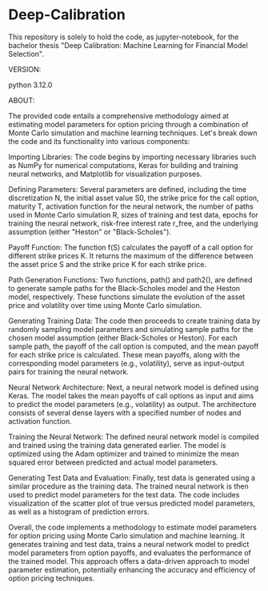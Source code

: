 # Deep-Calibration
This repository is solely to hold the code, as jupyter-notebook, for the bachelor thesis "Deep Calibration: Machine Learning for Financial Model Selection".

VERSION:

python 3.12.0


ABOUT:

The provided code entails a comprehensive methodology aimed at estimating model parameters for option pricing through a combination of Monte Carlo simulation and machine learning techniques. Let's break down the code and its functionality into various components:

Importing Libraries: The code begins by importing necessary libraries such as NumPy for numerical computations, Keras for building and training neural networks, and Matplotlib for visualization purposes.

Defining Parameters: Several parameters are defined, including the time discretization N, the initial asset value S0, the strike price for the call option, maturity T, activation function for the neural network, the number of paths used in Monte Carlo simulation R, sizes of training and test data, epochs for training the neural network, risk-free interest rate r_free, and the underlying assumption (either "Heston" or "Black-Scholes").

Payoff Function: The function f(S) calculates the payoff of a call option for different strike prices K. It returns the maximum of the difference between the asset price S and the strike price K for each strike price.

Path Generation Functions: Two functions, path() and path2(), are defined to generate sample paths for the Black-Scholes model and the Heston model, respectively. These functions simulate the evolution of the asset price and volatility over time using Monte Carlo simulation.

Generating Training Data: The code then proceeds to create training data by randomly sampling model parameters and simulating sample paths for the chosen model assumption (either Black-Scholes or Heston). For each sample path, the payoff of the call option is computed, and the mean payoff for each strike price is calculated. These mean payoffs, along with the corresponding model parameters (e.g., volatility), serve as input-output pairs for training the neural network.

Neural Network Architecture: Next, a neural network model is defined using Keras. The model takes the mean payoffs of call options as input and aims to predict the model parameters (e.g., volatility) as output. The architecture consists of several dense layers with a specified number of nodes and activation function.

Training the Neural Network: The defined neural network model is compiled and trained using the training data generated earlier. The model is optimized using the Adam optimizer and trained to minimize the mean squared error between predicted and actual model parameters.

Generating Test Data and Evaluation: Finally, test data is generated using a similar procedure as the training data. The trained neural network is then used to predict model parameters for the test data. The code includes visualization of the scatter plot of true versus predicted model parameters, as well as a histogram of prediction errors.

Overall, the code implements a methodology to estimate model parameters for option pricing using Monte Carlo simulation and machine learning. It generates training and test data, trains a neural network model to predict model parameters from option payoffs, and evaluates the performance of the trained model. This approach offers a data-driven approach to model parameter estimation, potentially enhancing the accuracy and efficiency of option pricing techniques.
